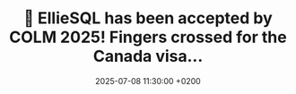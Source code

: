 ---
# title: >-
#     🏫 This is a message
#     <span class="badge badge-pill badge-info">New</span>

# title: "AI Transforms Music Industry: <strong>First AI-Composed Symphony Debuts</strong> in New York"

title: "🎉 EllieSQL has been accepted by COLM 2025! Fingers crossed for the Canada visa..."
date: 2025-07-08 11:30:00 +0200
---